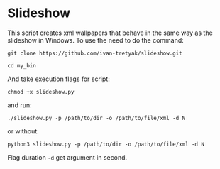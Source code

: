 # Slideshow

This script creates xml wallpapers that behave in the same way as the slideshow in Windows.
To use the need to do the command:

```git clone https://github.com/ivan-tretyak/slideshow.git ```

```cd my_bin```

And take execution flags for script:

```chmod +x slideshow.py```

and run:

```./slideshow.py -p /path/to/dir -o /path/to/file/xml -d N```

or without:

```python3 slideshow.py -p /path/to/dir -o /path/to/file/xml -d N```

Flag duration `-d` get argument in second.
